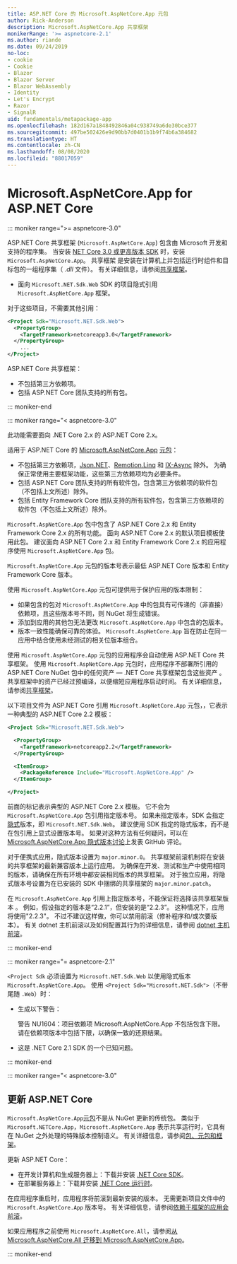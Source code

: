 ```yaml
---
title: ASP.NET Core 的 Microsoft.AspNetCore.App 元包
author: Rick-Anderson
description: Microsoft.AspNetCore.App 共享框架
monikerRange: '>= aspnetcore-2.1'
ms.author: riande
ms.date: 09/24/2019
no-loc:
- cookie
- Cookie
- Blazor
- Blazor Server
- Blazor WebAssembly
- Identity
- Let's Encrypt
- Razor
- SignalR
uid: fundamentals/metapackage-app
ms.openlocfilehash: 182d167a1848492846a04c938749a6de30bce377
ms.sourcegitcommit: 497be502426e9d90bb7d0401b1b9f74b6a384682
ms.translationtype: HT
ms.contentlocale: zh-CN
ms.lasthandoff: 08/08/2020
ms.locfileid: "88017059"
---
```

# <a name="microsoftaspnetcoreapp-for-aspnet-core"></a>Microsoft.AspNetCore.App for ASP.NET Core

::: moniker range=">= aspnetcore-3.0"

 ASP.NET Core 共享框架 (`Microsoft.AspNetCore.App`) 包含由 Microsoft 开发和支持的程序集。 当安装 [NET Core 3.0 或更高版本 SDK](https://dotnet.microsoft.com/download/dotnet-core/3.0) 时，安装 `Microsoft.AspNetCore.App`。 共享框架  是安装在计算机上并包括运行时组件和目标包的一组程序集（ *.dll* 文件）。 有关详细信息，请参阅[共享框架](https://natemcmaster.com/blog/2018/08/29/netcore-primitives-2/)。

* 面向 `Microsoft.NET.Sdk.Web` SDK 的项目隐式引用 `Microsoft.AspNetCore.App` 框架。

对于这些项目，不需要其他引用：

```xml
<Project Sdk="Microsoft.NET.Sdk.Web">
  <PropertyGroup>
    <TargetFramework>netcoreapp3.0</TargetFramework>
  </PropertyGroup>
    ...
</Project>
```

ASP.NET Core 共享框架：

* 不包括第三方依赖项。
* 包括 ASP.NET Core 团队支持的所有包。

::: moniker-end

::: moniker range="< aspnetcore-3.0"

此功能需要面向 .NET Core 2.x 的 ASP.NET Core 2.x。

适用于 ASP.NET Core 的 [Microsoft.AspNetCore.App](https://www.nuget.org/packages/Microsoft.AspNetCore.App) [元包](/dotnet/core/packages#metapackages)：

* 不包括第三方依赖项，[Json.NET](https://www.nuget.org/packages/Newtonsoft.Json/)、[Remotion.Linq](https://www.nuget.org/packages/Remotion.Linq/) 和 [IX-Async](https://www.nuget.org/packages/System.Interactive.Async/) 除外。 为确保正常使用主要框架功能，这些第三方依赖项均为必要条件。
* 包括 ASP.NET Core 团队支持的所有软件包，包含第三方依赖项的软件包（不包括上文所述）除外。
* 包括 Entity Framework Core 团队支持的所有软件包，包含第三方依赖项的软件包（不包括上文所述）除外。

`Microsoft.AspNetCore.App` 包中包含了 ASP.NET Core 2.x 和 Entity Framework Core 2.x 的所有功能。 面向 ASP.NET Core 2.x 的默认项目模板使用此包。 建议面向 ASP.NET Core 2.x 和 Entity Framework Core 2.x 的应用程序使用 `Microsoft.AspNetCore.App` 包。

`Microsoft.AspNetCore.App` 元包的版本号表示最低 ASP.NET Core 版本和 Entity Framework Core 版本。

使用 `Microsoft.AspNetCore.App` 元包可提供用于保护应用的版本限制：

* 如果包含的包对 `Microsoft.AspNetCore.App` 中的包具有可传递的（非直接）依赖项，且这些版本号不同，则 NuGet 将生成错误。
* 添加到应用的其他包无法更改 `Microsoft.AspNetCore.App` 中包含的包版本。
* 版本一致性能确保可靠的体验。 `Microsoft.AspNetCore.App` 旨在防止在同一应用中结合使用未经测试的相关位版本组合。

使用 `Microsoft.AspNetCore.App` 元包的应用程序会自动使用 ASP.NET Core 共享框架。 使用 `Microsoft.AspNetCore.App` 元包时，应用程序不部署所引用的 ASP.NET Core NuGet 包中的任何资产 &mdash; .NET Core 共享框架包含这些资产  。 共享框架中的资产已经过预编译，以便缩短应用程序启动时间。 有关详细信息，请参阅[共享框架](https://natemcmaster.com/blog/2018/08/29/netcore-primitives-2/)。

以下项目文件为 ASP.NET Core 引用 `Microsoft.AspNetCore.App` 元包，，它表示一种典型的 ASP.NET Core 2.2 模板：

```xml
<Project Sdk="Microsoft.NET.Sdk.Web">

  <PropertyGroup>
    <TargetFramework>netcoreapp2.2</TargetFramework>
  </PropertyGroup>

  <ItemGroup>
    <PackageReference Include="Microsoft.AspNetCore.App" />
  </ItemGroup>

</Project>
```

前面的标记表示典型的 ASP.NET Core 2.x 模板。 它不会为 `Microsoft.AspNetCore.App` 包引用指定版本号。 如果未指定版本，SDK 会指定[隐式](https://github.com/dotnet/core/blob/master/release-notes/1.0/sdk/1.0-rc3-implicit-package-refs.md)版本，即 `Microsoft.NET.Sdk.Web`。 建议使用 SDK 指定的隐式版本，而不是在包引用上显式设置版本号。 如果对这种方法有任何疑问，可以在 [Microsoft.AspNetCore.App 隐式版本讨论](https://github.com/dotnet/AspNetCore.Docs/issues/6430)上发表 GitHub 评论。

对于便携式应用，隐式版本设置为 `major.minor.0`。 共享框架前滚机制将在安装的共享框架的最新兼容版本上运行应用。 为确保在开发、测试和生产中使用相同的版本，请确保在所有环境中都安装相同版本的共享框架。 对于独立应用，将隐式版本号设置为在已安装的 SDK 中捆绑的共享框架的 `major.minor.patch`。

在 `Microsoft.AspNetCore.App` 引用上指定版本号，不能保证将选择该共享框架版本  。 例如，假设指定的版本是“2.2.1”，但安装的是“2.2.3”。 这种情况下，应用将使用"2.2.3"。 不过不建议这样做，你可以禁用前滚（修补程序和/或次要版本）。 有关 dotnet 主机前滚以及如何配置其行为的详细信息，请参阅 [dotnet 主机前滚](https://github.com/dotnet/core-setup/blob/master/Documentation/design-docs/roll-forward-on-no-candidate-fx.md)。

::: moniker-end

::: moniker range="= aspnetcore-2.1"

`<Project Sdk` 必须设置为 `Microsoft.NET.Sdk.Web` 以使用隐式版本 `Microsoft.AspNetCore.App`。 使用 `<Project Sdk="Microsoft.NET.Sdk">`（不带尾随 `.Web`）时：

* 生成以下警告：

  警告 NU1604：项目依赖项 Microsoft.AspNetCore.App 不包括包含下限。请在依赖项版本中包括下限，以确保一致的还原结果。

* 这是 .NET Core 2.1 SDK 的一个已知问题。

::: moniker-end

::: moniker range="< aspnetcore-3.0"

<a name="update"></a>

## <a name="update-aspnet-core"></a>更新 ASP.NET Core

`Microsoft.AspNetCore.App`[元包](/dotnet/core/packages#metapackages)不是从 NuGet 更新的传统包。 类似于 `Microsoft.NETCore.App`，`Microsoft.AspNetCore.App` 表示共享运行时，它具有在 NuGet 之外处理的特殊版本控制语义。 有关详细信息，请参阅[包、元包和框架](/dotnet/core/packages)。

更新 ASP.NET Core：

* 在开发计算机和生成服务器上：下载并安装 [.NET Core SDK](https://dotnet.microsoft.com/download)。
* 在部署服务器上：下载并安装 [.NET Core 运行时](https://dotnet.microsoft.com/download)。

 在应用程序重启时，应用程序将前滚到最新安装的版本。 无需更新项目文件中的 `Microsoft.AspNetCore.App` 版本号。 有关详细信息，请参阅[依赖于框架的应用会前滚](/dotnet/core/versions/selection#framework-dependent-apps-roll-forward)。

如果应用程序之前使用 `Microsoft.AspNetCore.All`，请参阅[从 Microsoft.AspNetCore.All 迁移到 Microsoft.AspNetCore.App](xref:fundamentals/metapackage#migrate)。

::: moniker-end
